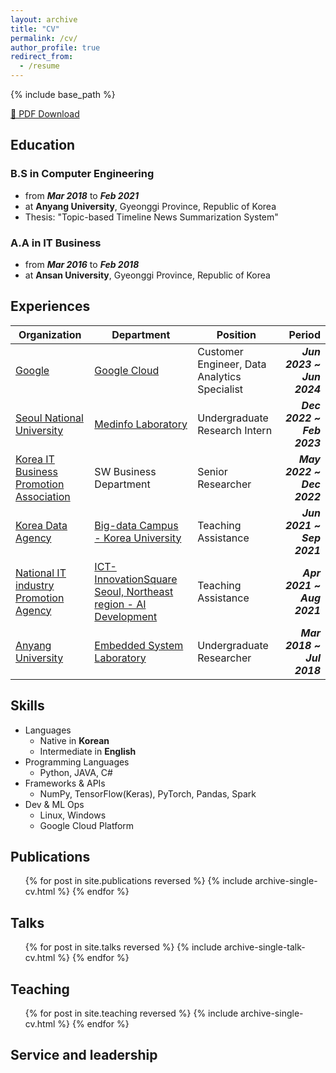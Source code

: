 ```yaml
---
layout: archive
title: "CV"
permalink: /cv/
author_profile: true
redirect_from:
  - /resume
---
```


{% include base_path %}

[📄 PDF Download](https://raw.githubusercontent.com/JJunShim/JJunShim/main/CV-JaejunShim.pdf)

## Education

### B.S in Computer Engineering

- from ***Mar 2018*** to ***Feb 2021***
- at **Anyang University**, Gyeonggi Province, Republic of Korea
- Thesis: "Topic-based Timeline News Summarization System"

### A.A in IT Business

- from ***Mar 2016*** to ***Feb 2018***
- at **Ansan University**, Gyeonggi Province, Republic of Korea

## Experiences

| Organization | Department | Position | Period |
| - | - | - | -: |
| [Google](https://www.google.org/) | [Google Cloud](https://cloud.google.com/) | Customer Engineer, Data Analytics Specialist | ***Jun 2023 ~ Jun 2024*** |
| [Seoul National University](https://www.snu.ac.kr/) | [Medinfo Laboratory](https://medinfolab.snu.ac.kr/) | Undergraduate Research Intern | ***Dec 2022 ~ Feb 2023*** |
| [Korea IT Business Promotion Association](https://koipa.or.kr/) | SW Business Department | Senior Researcher | ***May 2022 ~ Dec 2022*** |
| [Korea Data Agency](https://www.kdata.or.kr/) | [Big-data Campus - Korea University](https://dataonair.or.kr/bigjob/) | Teaching Assistance | ***Jun 2021 ~ Sep 2021*** |
| [National IT industry Promotion Agency](https://www.nipa.kr/) | [ICT-InnovationSquare Seoul, Northeast region - AI Development](http://ictinnovation.kr/) | Teaching Assistance | ***Apr 2021 ~ Aug 2021*** |
| [Anyang University](https://www.anyang.ac.kr/) | [Embedded System Laboratory](https://www.anyang.ac.kr/computer/) | Undergraduate Researcher | ***Mar 2018 ~ Jul 2018*** |

## Skills

- Languages
  - Native in **Korean**
  - Intermediate in **English**
- Programming Languages
  - Python, JAVA, C\#
- Frameworks & APIs
  - NumPy, TensorFlow(Keras), PyTorch, Pandas, Spark
- Dev & ML Ops
  - Linux, Windows
  - Google Cloud Platform

## Publications

  <ul>{% for post in site.publications reversed %}
    {% include archive-single-cv.html %}
  {% endfor %}</ul>

## Talks

  <ul>{% for post in site.talks reversed %}
    {% include archive-single-talk-cv.html  %}
  {% endfor %}</ul>

## Teaching

  <ul>{% for post in site.teaching reversed %}
    {% include archive-single-cv.html %}
  {% endfor %}</ul>

## Service and leadership
